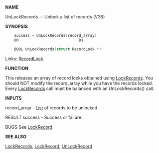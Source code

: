 
**NAME**

UnLockRecords -- Unlock a list of records (V36)

**SYNOPSIS**

```c
    success = UnLockRecords(record_array)
    D0                           D1

    BOOL UnLockRecords(struct RecordLock *)

```
Links: [RecordLock](_OOVS) 

**FUNCTION**

This releases an array of record locks obtained using [LockRecords](LockRecords).
You should NOT modify the record_array while you have the records
locked.  Every [LockRecords](LockRecords) call must be balanced with an
UnLockRecords() call.

**INPUTS**

record_array - [List](_OOWD) of records to be unlocked

RESULT
success      - Success or failure.

BUGS
See [LockRecord](LockRecord)

**SEE ALSO**

[LockRecords](LockRecords), [LockRecord](LockRecord), [UnLockRecord](UnLockRecord)
